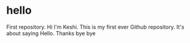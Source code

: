 # hello
First repository.
Hi I'm Keshi. This is my first ever Github repository.
It's about saying Hello.
Thanks
bye bye